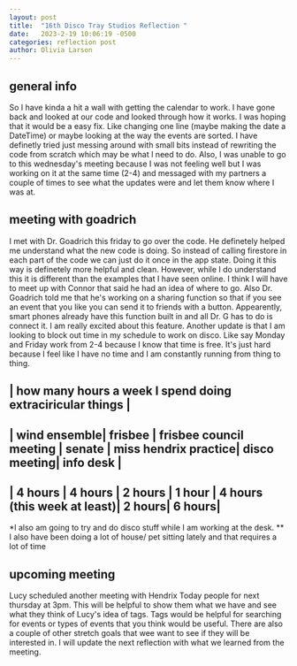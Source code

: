 ```yaml
---
layout: post
title:  "16th Disco Tray Studios Reflection "
date:   2023-2-19 10:06:19 -0500
categories: reflection post
author: Olivia Larson
---
```


## general info 
So I have kinda a hit a wall with getting the calendar to work. I have gone back and looked at our code and looked through how it works. I was hoping that it would be a easy fix. Like changing one line (maybe making the date a DateTime) or maybe looking at the way the events are sorted. I have definetly tried just messing around with small bits instead of rewriting the code from scratch which may be what I need to do. Also, I was unable to go to this wednesday's meeting because I was not feeling well but I was working on it at the same time (2-4) and messaged with my partners a couple of times to see what the updates were and let them know where I was at.

## meeting with goadrich 
I met with Dr. Goadrich this friday to go over the code. He definetely helped me understand what the new code is doing. So instead of calling firestore in each part of the code we can just do it once in the app state. Doing it this way is definetely more helpful and clean. However, while I do understand this it is different than the examples that I have seen online. I think I will have to meet up with Connor that said he had an idea of where to go. Also Dr. Goadrich told me that he's working on a sharing function so that if you see an event that you like you can send it to friends with a button. Appearently, smart phones already have this function built in and all Dr. G has to do is connect it. I am really excited about this feature. Another update is that I am looking to block out time in my schedule to work on disco. Like say Monday and Friday work from 2-4 because I know that time is free. It's just hard because I feel like I have no time and I am constantly running from thing to thing. 

| how many hours a week I spend doing extraciricular things |
-----------------------------------------------------------------------------------------
| wind ensemble| frisbee | frisbee council meeting | senate | miss hendrix practice| disco meeting| info desk |
-----------------------------------------------------------------------------------------
| 4 hours | 4 hours | 2 hours | 1 hour | 4 hours (this week at least)| 2 hours| 6 hours| 
----------------------------------------------------------------------------------------

*I also am going to try and do disco stuff while I am working at the desk.
** I also have been doing a lot of house/ pet sitting lately and that requires a lot of time 
 

## upcoming meeting
Lucy scheduled another meeting with Hendrix Today people for next thursday at 3pm. This will be helpful to show them what we have and see what they think of Lucy's idea of tags. Tags would be helpful for searching for events or types of events that you think would be useful. There are also a couple of other stretch goals that wee want to see if they will be interested in. I will update the next reflection with what we learned from the meeting. 